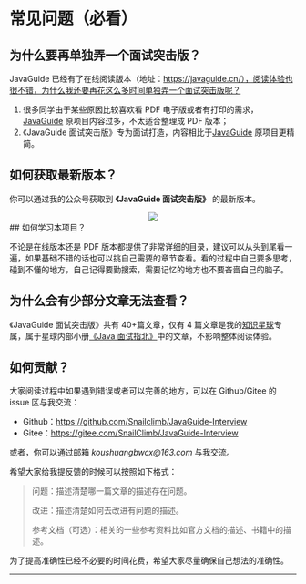 # 常见问题（必看）

## 为什么要再单独弄一个面试突击版？

JavaGuide 已经有了在线阅读版本（地址：https://javaguide.cn/），阅读体验也很不错，为什么我还要再花这么多时间单独弄一个面试突击版呢？

1. 很多同学由于某些原因比较喜欢看 PDF 电子版或者有打印的需求，[JavaGuide](https://javaguide.cn/) 原项目内容过多，不太适合整理成 PDF 版本；
2. 《JavaGuide 面试突击版》专为面试打造，内容相比于[JavaGuide](https://javaguide.cn/) 原项目更精简。

## 如何获取最新版本？

你可以通过我的公众号获取到 **《JavaGuide 面试突击版》** 的最新版本。

<div align="center">   
    <img src="https://oss.javaguide.cn/github/javaguide/gongzhonghaoxuanchuan.png" style="margin: 0 auto;" />  
</div>
## 如何学习本项目？

不论是在线版本还是 PDF 版本都提供了非常详细的目录，建议可以从头到尾看一遍，如果基础不错的话也可以挑自己需要的章节查看。看的过程中自己要多思考，碰到不懂的地方，自己记得要勤搜索，需要记忆的地方也不要吝啬自己的脑子。

## 为什么会有少部分文章无法查看？

《JavaGuide 面试突击版》共有 40+篇文章，仅有 4 篇文章是我的[知识星球](https://www.yuque.com/docs/share/8a30ffb5-83f3-40f9-baf9-38de68b906dc)专属，属于星球内部小册[《Java 面试指北》](https://www.yuque.com/docs/share/f37fc804-bfe6-4b0d-b373-9c462188fec7)中的文章，不影响整体阅读体验。

## 如何贡献？

大家阅读过程中如果遇到错误或者可以完善的地方，可以在 Github/Gitee 的 issue 区与我交流：

- Github：https://github.com/Snailclimb/JavaGuide-Interview
- Gitee：https://gitee.com/SnailClimb/JavaGuide-Interview

或者，你可以通过邮箱 _koushuangbwcx@163.com_ 与我交流。

希望大家给我提反馈的时候可以按照如下格式：

> 问题：描述清楚哪一篇文章的描述存在问题。
>
> 改进：描述清楚如何去改进有问题的描述。
>
> 参考文档（可选）：相关的一些参考资料比如官方文档的描述、书籍中的描述。

为了提高准确性已经不必要的时间花费，希望大家尽量确保自己想法的准确性。



------
